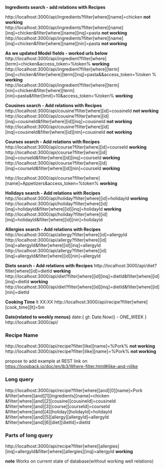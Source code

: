 **Ingredients search - add relations with Recipes**

http://localhost:3000/api/ingredients?filter[where][name]=chicken  **not working**  
http://localhost:3000/api/ingredients?filter[where][name][inq]=chicken&filter[where][name][inq]=pasta  **not working**  
http://localhost:3000/api/ingredients?filter[where][name][inq]=chicken&filter[where][name][nin]=pasta  **not working**  

**As we updated Model fields - worked urls below**  
http://localhost:3000/api/ingredient?filter[where][term]=chicken&access_token=%token%  **working**  
http://localhost:3000/api/ingredient?filter[where][term][inq]=chicken&filter[where][term][inq]=pasta&&access_token=%token
%  **working**  
http://localhost:3000/api/ingredient?filter[where][term][nin]=chicken&filter[where][term][nin]=pasta&filter[limit]=10&access_token=%token%  **working**  

**Cousines search - Add relations with Recipes**
http://localhost:3000/api/cousine?filter[where][id]=cousineId  **not working**  
http://localhost:3000/api/cousine?filter[where][id][inq]=cousineId&filter[where][id][inq]=cousineId  **not working**  
http://localhost:3000/api/cousine?filter[where][id][inq]=cousineId&filter[where][id][nin]=cousineId  **not working**  

**Courses search - Add relations with Recipes**
http://localhost:3000/api/course?filter[where][id]=courseId  **working**
http://localhost:3000/api/course?filter[where][id][inq]=courseId&filter[where][id][inq]=courseId  **working**  
http://localhost:3000/api/course?filter[where][id][inq]=courseId&filter[where][id][nin]=courseId  **working**

http://localhost:3000/api/course?filter[where][name]=Appetizers&access_token=%token% **working**  

**Holidays search - Add relations with Recipes**
http://localhost:3000/api/holiday?filter[where][id]=holidayId  **working**  
http://localhost:3000/api/holiday?filter[where][id][inq]=holidayId&filter[where][id][inq]=holidayId  **working**  
http://localhost:3000/api/holiday?filter[where][id][inq]=holidayId&filter[where][id][nin]=holidayId  

**Allergies search - Add relations with Recipes**
http://localhost:3000/api/allergy?filter[where][id]=allergyId  
http://localhost:3000/api/allergy?filter[where][id][inq]=allergyId&filter[where][id][inq]=allergyId  
http://localhost:3000/api/allergy?filter[where][id][inq]=allergyId&filter[where][id][nin]=allergyId  

**Diets search - Add relations with Recipes**
http://localhost:3000/api/diet?filter[where][id]=dietId  **working**  
http://localhost:3000/api/diet?filter[where][id][inq]=dietId&filter[where][id][inq]=dietId    **working**  
http://localhost:3000/api/diet?filter[where][id][inq]=dietId&filter[where][id][nin]=dietId  

**Cooking Time** lt XX:XX
http://localhost:3000/api/recipe?filter[where][cook_time][lt]=5m  

**Date(related to weekly menus)**
date:{ gt: Date.Now() - ONE_WEEK }
http://localhost:3000/api/  

### Recipe Name
http://localhost:3000/api/recipe?filter[like][name]=%Pork%  **not working**    
http://localhost:3000/api/recipe?filter[ilike][name]=%Pork%  **not working**    

propose to add example at REST link on https://loopback.io/doc/en/lb3/Where-filter.html#ilike-and-nilike  

### Long query
http://localhost:3000/api/recipe?filter[where][and][0][name]=Pork  
&filter[where][and][1][ingredients][name]=chicken  
&filter[where][and][2][cousine][cousineId]=cousineId  
&filter[where][and][3][course][courseId]=courseId  
&filter[where][and][4][holiday][holidayId]=holidayId  
&filter[where][and][5][allergy][allergyId]=allergyId  
&filter[where][and][6][diet][dietId]=dietId  


### Parts of long query
http://localhost:3000/api/recipe?filter[where][allergies][inq]=allergyId&filter[where][allergies][inq]=allergyId **working** 

**note** Works on current state of database(without working well relations)
